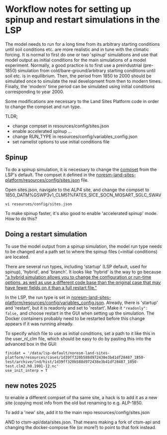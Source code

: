 # Workflow notes for setting up spinup and restart simulations in the LSP

The model needs to run for a long time from its arbitrary starting conditions until soil conditions etc. are more realistic and in tune with the climatic forcing. It is normal to first do one or two 'spinup' simulations and use that model output as initial conditions for the main simulations of a model experiment. Normally, a good practice is to first use a preindustrial (pre-1850) simulation from cold/bare-ground/arbitrary starting conditions until soil etc. is in equilibrium. Then, the period from 1850 to 2000 should be simulated once to simulate the real development from then to modern times. Finally, the 'modern' time period can be simulated using initial conditions corresponding to year 2000.

Some modifications are necessary to the Land Sites Platform code in order to change the compset and run type.

TLDR;
- change compset in resources/config/sites.json
- enable accelerated spinup ...
- change RUN_TYPE in resources/config/variables_config.json
- set namelist options to use initial conditions file

## Spinup

To do a spinup simulation, it is necessary to change the [compset](https://noresmhub.github.io/noresm-land-sites-platform/documentation/#component-sets-compsets) from the LSP's default. The compset it defined in the [noresm-land-sites-platform/resources/config/sites.json](https://raw.githubusercontent.com/NorESMhub/noresm-land-sites-platform/main/resources/config/sites.json) file. 

Open sites.json, navigate to the ALP4 site, and change the compset to 1850_DATM%GSWP3v1_CLM51%FATES_SICE_SOCN_MOSART_SGLC_SWAV
```
vi resources/config/sites.json
```

To make spinup faster, it's also good to enable 'accelerated spinup' mode. How to do this? 


## Doing a restart simulation

To use the model output from a spinup simulation, the model run type needs to be changed and a path set to where the spinup files (=initial conditions) are located. 

There are several run types, including 'startup' (LSP default, used for spinup), 'hybrid', and 'branch'. It looks like 'hybrid' is the way to go because ["a hybrid simulation allows you to change the configuration or run-time options, as well as use a different code base than the original case that may have fewer fields on it than a full restart file."](https://escomp.github.io/ctsm-docs/versions/master/html/users_guide/setting-up-and-running-a-case/customizing-the-clm-configuration.html#doing-a-branch-simulation-to-provide-initial-conditions)

In the LSP, the run type is set in [noresm-land-sites-platform/resources/config/variables_config.json](https://github.com/NorESMhub/noresm-land-sites-platform/blob/main/resources/config/variables_config.json). Already, there is 'startup' and 'restart', but it is readonly and set to 'restart'. Make it `"readonly": false,` and choose restart in the GUI when setting up the simulation. The Docker containers probably need to be restarted before this change appears if it was running already. 

To specify which file to use as initial conditions, set a path to it like this in the user_nl_clm file, which should be easy to do by pasting this into the advanced box in the GUI:
```
finidat = '/data/lsp-default/noresm-land-sites-platform/resources/cases/1d39ff320b588d972438e3b41df28487_1850-test/archive/lnd/hist/1d39ff320b588d972438e3b41df28487_1850-test.clm2.h0.1901-12.nc'
use_init_interp = T
```

## new notes 2025
to enable a different compset of tha same site, a hack is to add it as a new site (copying most info from the old but renaming to e.g. ALP-1850.

To add a 'new' site, add it to the main repo resources/config/sites.json 

AND to ctsm-api/data/sites.json. That means making a fork of ctsm-api and changing the docker-compose file (or more?) to point to that fork instead. 